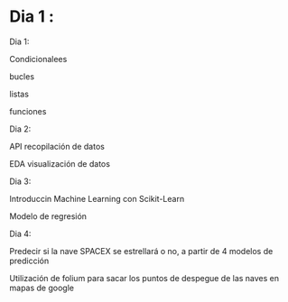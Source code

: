#  Dia 1 :
Dia 1: 

Condicionalees   

bucles   

listas 

funciones 

Dia 2: 

API recopilación de datos 

EDA visualización de datos 

Dia 3: 

Introduccin Machine Learning con Scikit-Learn 

Modelo de regresión 

Dia 4:

Predecir si  la nave SPACEX se estrellará o no, a partir de 4 modelos de predicción

Utilización de folium para sacar los puntos de  despegue de las naves en mapas de google
